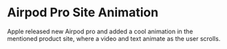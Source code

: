 # Airpod Pro Site Animation

Apple released new Airpod pro and added a cool animation in the mentioned product site, where a video and text animate as the user scrolls.